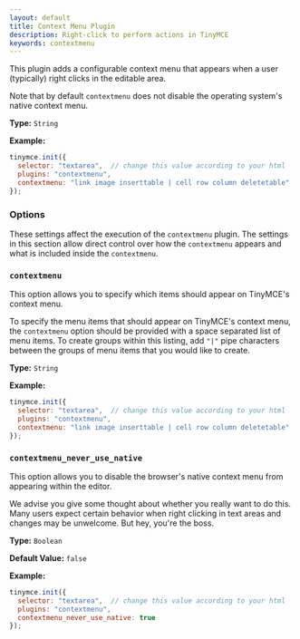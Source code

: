 ```yaml
---
layout: default
title: Context Menu Plugin
description: Right-click to perform actions in TinyMCE
keywords: contextmenu
---
```



This plugin adds a configurable context menu that appears when a user (typically) right clicks in the editable area.

Note that by default `contextmenu` does not disable the operating system's native context menu.

**Type:** `String`

**Example:**

```js
tinymce.init({
  selector: "textarea",  // change this value according to your html
  plugins: "contextmenu",
  contextmenu: "link image inserttable | cell row column deletetable"
});
```

### Options

These settings affect the execution of the `contextmenu` plugin. The settings in this section allow direct control over how the `contextmenu` appears and what is included inside the `contextmenu`.

### `contextmenu`

This option allows you to specify which items should appear on TinyMCE's context menu.

To specify the menu items that should appear on TinyMCE's context menu, the `contextmenu` option should be provided with a space separated list of menu items. To create groups within this listing, add `"|"` pipe characters between the groups of menu items that you would like to create.

**Type:** `String`

**Example:**

```js
tinymce.init({
  selector: "textarea",  // change this value according to your html
  plugins: "contextmenu",
  contextmenu: "link image inserttable | cell row column deletetable"
});
```

### `contextmenu_never_use_native`

This option allows you to disable the browser's native context menu from appearing within the editor.

We advise you give some thought about whether you really want to do this. Many users expect certain behavior when right clicking in text areas and changes may be unwelcome. But hey, you're the boss.

**Type:** `Boolean`

**Default Value:** `false`

**Example:**

```js
tinymce.init({
  selector: "textarea",  // change this value according to your html
  plugins: "contextmenu",
  contextmenu_never_use_native: true
});
```
